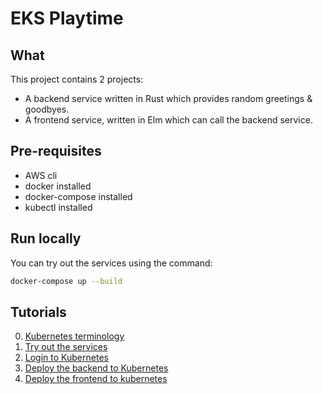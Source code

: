 # EKS Playtime

## What

This project contains 2 projects:

- A backend service written in Rust which provides random greetings & goodbyes.
- A frontend service, written in Elm which can call the backend service.

## Pre-requisites

- AWS cli
- docker installed
- docker-compose installed
- kubectl installed

## Run locally

You can try out the services using the command:

```bash
docker-compose up --build
```

## Tutorials

0. [Kubernetes terminology](./tutorials/0._kubernetes_terminology.md)
1. [Try out the services](./tutorials/1._Try_out_the_services.md)
2. [Login to Kubernetes](tutorials/2._Login_to_Kubernetes.md)
3. [Deploy the backend to Kubernetes](tutorials/3._Deploy_the_backend_to_Kubernetes.md)
4. [Deploy the frontend to kubernetes](tutorials/4._Deploy_the_frontend_to_kubernetes.md)

